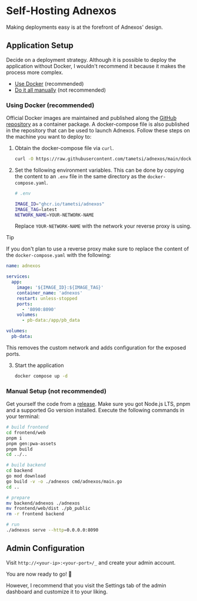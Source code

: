 # Self-Hosting Adnexos

Making deployments easy is at the forefront of Adnexos' design.

## Application Setup

Decide on a deployment strategy. Although it is possible to deploy the application without Docker, I wouldn't recommend it because it makes the process more complex.

- [Use Docker](#using-docker-recommended) (recommended)
- [Do it all manually](#manual-setup-not-recommended) (not recommended)

### Using Docker (recommended)

Official Docker images are maintained and published along the [GitHub repository](https://github.com/tametsi/adnexos) as a container package. A docker-compose file is also published in the repository that can be used to launch Adnexos. Follow these steps on the machine you want to deploy to:

1. Obtain the docker-compose file via `curl`.

   ```bash
   curl -O https://raw.githubusercontent.com/tametsi/adnexos/main/docker-compose.yaml
   ```

2. Set the following environment variables. This can be done by copying the content to an `.env` file in the same directory as the `docker-compose.yaml`.

   ```bash
   # .env

   IMAGE_ID="ghcr.io/tametsi/adnexos"
   IMAGE_TAG=latest
   NETWORK_NAME=YOUR-NETWORK-NAME
   ```

   Replace `YOUR-NETWORK-NAME` with the network your reverse proxy is using.

> [!TIP]
>
> If you don't plan to use a reverse proxy make sure to replace the content of the `docker-compose.yaml` with the following:
>
> ```yaml
> name: adnexos
>
> services:
>   app:
>     image: '${IMAGE_ID}:${IMAGE_TAG}'
>     container_name: 'adnexos'
>     restart: unless-stopped
>     ports:
>       - '8090:8090'
>     volumes:
>       - pb-data:/app/pb_data
>
> volumes:
>   pb-data:
> ```
>
> This removes the custom network and adds configuration for the exposed ports.

3. Start the application

   ```bash
   docker compose up -d
   ```

### Manual Setup (not recommended)

Get yourself the code from a [release](https://github.com/tametsi/adnexos/releases). Make sure you got Node.js LTS, pnpm and a supported Go version installed. Execute the following commands in your terminal:

```bash
# build frontend
cd frontend/web
pnpm i
pnpm gen:pwa-assets
pnpm build
cd ../..

# build backend
cd backend
go mod download
go build -v -o ./adnexos cmd/adnexos/main.go
cd ..

# prepare
mv backend/adnexos ./adnexos
mv frontend/web/dist ./pb_public
rm -r frontend backend

# run
./adnexos serve --http=0.0.0.0:8090
```

## Admin Configuration

Visit `http://<your-ip>:<your-port>/_` and create your admin account.

You are now ready to go! :tada:

However, I recommend that you visit the Settings tab of the admin dashboard and customize it to your liking.
